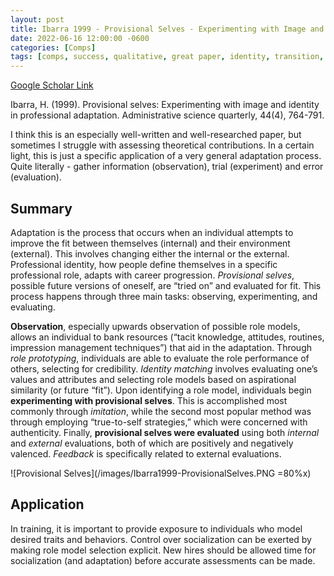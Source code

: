 ```yaml
---
layout: post
title: Ibarra 1999 - Provisional Selves - Experimenting with Image and Identity in Professional Adaptation
date: 2022-06-16 12:00:00 -0600
categories: [Comps]
tags: [comps, success, qualitative, great paper, identity, transition, adaptation, nwt, authenticity, style]
---
```


[Google Scholar Link](https://scholar.google.com/scholar?hl=en&as_sdt=0%2C45&q=provisional+selves&btnG=)

Ibarra, H. (1999). Provisional selves: Experimenting with image and identity in professional adaptation. Administrative science quarterly, 44(4), 764-791.

I think this is an especially well-written and well-researched paper, but sometimes I struggle with assessing theoretical contributions.  In a certain light, this is just a specific application of a very general adaptation process.  Quite literally - gather information (observation), trial (experiment) and error (evaluation).

## Summary
Adaptation is the process that occurs when an individual attempts to improve the fit between themselves (internal) and their environment (external).  This involves changing either the internal or the external.  Professional identity, how people define themselves in a specific professional role, adapts with career progression.  _Provisional selves_, possible future versions of oneself, are “tried on” and evaluated for fit.  This process happens through three main tasks: observing, experimenting, and evaluating.

**Observation**, especially upwards observation of possible role models, allows an individual to bank resources (“tacit knowledge, attitudes, routines, impression management techniques”) that aid in the adaptation.  Through _role prototyping_, individuals are able to evaluate the role performance of others, selecting for credibility.  _Identity matching_ involves evaluating one’s values and attributes and selecting role models based on aspirational similarity (or future “fit”).  Upon identifying a role model, individuals begin **experimenting with provisional selves**.  This is accomplished most commonly through _imitation_, while the second most popular method was through employing “true-to-self strategies,” which were concerned with authenticity.  Finally, **provisional selves were evaluated** using both _internal_ and _external_ evaluations, both of which are positively and negatively valenced.  _Feedback_ is specifically related to external evaluations.

![Provisional Selves](/images/Ibarra1999-ProvisionalSelves.PNG =80%x)

## Application
In training, it is important to provide exposure to individuals who model desired traits and behaviors.  Control over socialization can be exerted by making role model selection explicit.  New hires should be allowed time for socialization (and adaptation) before accurate assessments can be made.

